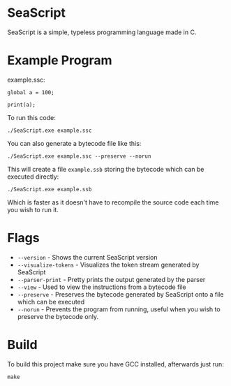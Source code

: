 ﻿# SeaScript

SeaScript is a simple, typeless programming language made in C.

# Example Program

example.ssc:

    global a = 100;
    
    print(a);

To run this code:

    ./SeaScript.exe example.ssc

You can also generate a bytecode file like this:

    ./SeaScript.exe example.ssc --preserve --norun

This will create a file `example.ssb` storing the bytecode which can be executed directly:

    ./SeaScript.exe example.ssb
   Which is faster as it doesn't have to recompile the source code each time you wish to run it.

# Flags

- `--version` - Shows the current SeaScript version
- `--visualize-tokens` - Visualizes the token stream generated by SeaScript
- `--parser-print` - Pretty prints the output generated by the parser
- `--view` - Used to view the instructions from a bytecode file
- `--preserve` - Preserves the bytecode generated by SeaScript onto a file which can be executed
- `--norun` - Prevents the program from running, useful when you wish to preserve the bytecode only.

# Build

To build this project make sure you have GCC installed, afterwards just run:
```
make
```
